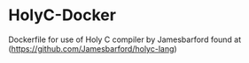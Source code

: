 # HolyC-Docker
Dockerfile for use of Holy C compiler by Jamesbarford found at (https://github.com/Jamesbarford/holyc-lang)
